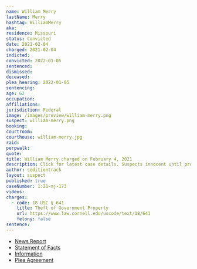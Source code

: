 ```yaml
---
name: William Merry
lastName: Merry
hashtag: WilliamMerry
aka:
residence: Missouri
status: Convicted
date: 2021-02-04
charged: 2021-02-04
indicted:
convicted: 2022-01-05
sentenced:
dismissed:
deceased:
plea_hearing: 2022-01-05
sentencing:
age: 62
occupation:
affiliations:
jurisdiction: Federal
image: /images/preview/william-merry.png
suspect: william-merry.png
booking:
courtroom:
courthouse: william-merry.jpg
raid:
perpwalk:
quote:
title: William Merry charged on February 4, 2021
description: Click for latest case details. Suspects innocent until proven guilty.
author: seditiontrack
layout: suspect
published: true
caseNumber: 1:21-mj-173
videos:
charges:
  - code: 18 USC § 641
    title: Theft of Government Property
    url: https://www.law.cornell.edu/uscode/text/18/641
    felony: false
sentence:
---
```


- [News Report](https://www.stltoday.com/news/local/crime-and-courts/st-louis-county-man-accused-of-role-in-capitol-riot-released-from-jail/article_6b5119e8-6368-5621-bfe0-8da222eb185c.html)
- [Statement of Facts](https://www.justice.gov/usao-dc/case-multi-defendant/file/1461906/download)
- [Information](https://www.justice.gov/usao-dc/case-multi-defendant/file/1461896/download)
- [Plea Agreement](https://www.justice.gov/usao-dc/case-multi-defendant/file/1461901/download)
